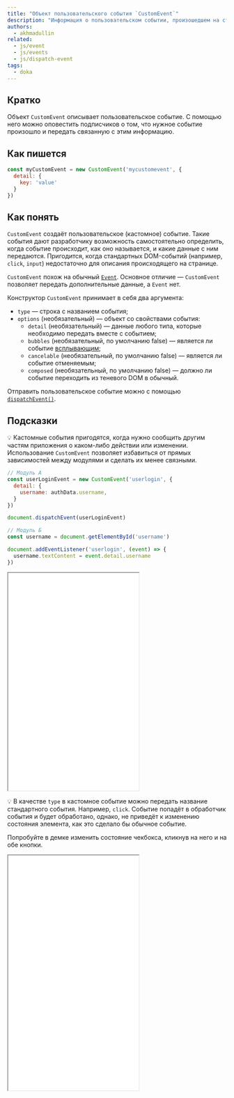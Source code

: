 ```yaml
---
title: "Объект пользовательского события `CustomEvent`"
description: "Информация о пользовательском событии, произошедшем на странице."
authors:
  - akhmadullin
related:
  - js/event
  - js/events
  - js/dispatch-event
tags:
  - doka
---
```


## Кратко

Объект `CustomEvent` описывает пользовательское событие. С помощью него можно оповестить подписчиков о том, что нужное событие произошло и передать связанную с этим информацию.

## Как пишется

```javascript
const myCustomEvent = new CustomEvent('mycustomevent', {
  detail: {
    key: 'value'
  }
})
```

## Как понять

`CustomEvent` создаёт пользовательское (кастомное) событие. Такие события дают разработчику возможность самостоятельно определить, когда событие происходит, как оно называется, и какие данные с ним передаются. Пригодится, когда стандартных DOM-событий (например, `click`, `input`) недостаточно для описания происходящего на странице.

`CustomEvent` похож на обычный [`Event`](/js/event/). Основное отличие — `CustomEvent` позволяет передать дополнительные данные, а `Event` нет.

Конструктор `CustomEvent` принимает в себя два аргумента:

- `type` — строка с названием события;
- `options` (необязательный) — объект со свойствами события:
  - `detail` (необязательный) — данные любого типа, которые необходимо передать вместе с событием;
  - `bubbles` (необязательный, по умолчанию false) — является ли событие [всплывающим](/js/events/#vsplytie-sobytiy);
  - `cancelable` (необязательный, по умолчанию false) — является ли событие отменяемым;
  - `composed` (необязательный, по умолчанию false) — должно ли событие переходить из теневого DOM в обычный.

Отправить пользовательское событие можно с помощью [`dispatchEvent()`](/js/dispatch-event/).

## Подсказки

💡 Кастомные события пригодятся, когда нужно сообщить другим частям приложения о каком-либо действии или изменении. Использование `CustomEvent` позволяет избавиться от прямых зависимостей между модулями и сделать их менее связными.

```javascript
// Модуль А
const userLoginEvent = new CustomEvent('userlogin', {
  detail: {
    username: authData.username,
  }
})

document.dispatchEvent(userLoginEvent)

// Модуль Б
const username = document.getElementById('username')

document.addEventListener('userlogin', (event) => {
  username.textContent = event.detail.username
})
```

<iframe title="Сообщаем об авторизации пользователя с помощью CustomEvent" src="demos/user-login/" height="500"></iframe>

💡 В качестве `type` в кастомное событие можно передать название стандартного события. Например, `click`. Событие попадёт в обработчик события и будет обработано, однако, не приведёт к изменению состояния элемента, как это сделало бы обычное событие.

Попробуйте в демке изменить состояние чекбокса, кликнув на него и на обе кнопки.

<iframe title="Сравнение new MouseEvent('click') с new CustomEvent('click')" src="demos/event-vs-custom-event/" height="540"></iframe>
